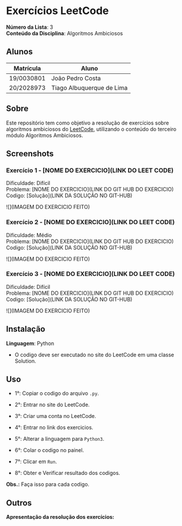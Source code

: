# Exercícios LeetCode

**Número da Lista**: 3<br>
**Conteúdo da Disciplina**: Algoritmos Ambiciosos<br>
 
## Alunos
|Matrícula | Aluno |
| -- | -- |
| 19/0030801  | João Pedro Costa |
| 20/2028973  | Tiago Albuquerque de Lima |

## Sobre 
Este repositório tem como objetivo a resolução de exercícios sobre algoritmos ambiciosos do [LeetCode](https://leetcode.com/), utilizando o conteúdo do terceiro módulo Algoritmos Ambiciosos.

## Screenshots
### Exercício 1 - [NOME DO EXERCICIO](LINK DO LEET CODE)

Dificuldade: Difícil<br>
Problema: [NOME DO EXERCICIO](LINK DO GIT HUB DO EXERCICIO)<br>
Codigo: [Solução](LINK DA SOLUÇÃO NO GIT-HUB)<br>

![](IMAGEM DO EXERCICIO FEITO)<br>

### Exercício 2 - [NOME DO EXERCICIO](LINK DO LEET CODE)

Dificuldade: Médio<br>
Problema: [NOME DO EXERCICIO](LINK DO GIT HUB DO EXERCICIO)<br>
Codigo: [Solução](LINK DA SOLUÇÃO NO GIT-HUB)<br>

![](IMAGEM DO EXERCICIO FEITO)<br>

### Exercício 3 - [NOME DO EXERCICIO](LINK DO LEET CODE)

Dificuldade: Difícil<br>
Problema: [NOME DO EXERCICIO](LINK DO GIT HUB DO EXERCICIO)<br>
Codigo: [Solução](LINK DA SOLUÇÃO NO GIT-HUB)<br>

![](IMAGEM DO EXERCICIO FEITO)<br>

## Instalação 
**Linguagem**: Python<br>
- O codigo deve ser executado no site do LeetCode em uma classe Solution.

## Uso 
- 1°: Copiar o codigo do arquivo ```.py```.
 
- 2°: Entrar no site do LeetCode.
 
- 3°: Criar uma conta no LeetCode.
 
- 4°: Entrar no link dos exercicios.
 
- 5°: Alterar a linguagem para ```Python3```.
 
- 6°: Colar o codigo no painel.
 
- 7°: Clicar em ```Run```.
 
- 8°: Obter e Verificar resultado dos codigos.

**Obs.:** Faça isso para cada codigo.

## Outros 
**Apresentação da resolução dos exercícios:**



